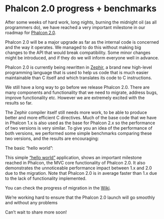 <!--
slug: phalcon-2-0-progress-benchmarks
date: Tue Sep 17 2013 17:14:00 GMT-0400 (EDT)
tags: phalcon, phalcon2, php
title: Phalcon 2.0 progress + benchmarks
id: 61527480269
link: http://blog.phalconphp.com/post/61527480269/phalcon-2-0-progress-benchmarks
raw: {"blog_name":"phalconphp","id":61527480269,"post_url":"http://blog.phalconphp.com/post/61527480269/phalcon-2-0-progress-benchmarks","slug":"phalcon-2-0-progress-benchmarks","type":"text","date":"2013-09-17 21:14:00 GMT","timestamp":1379452440,"state":"published","format":"html","reblog_key":"qMMJi5TE","tags":["phalcon","phalcon2","php"],"short_url":"http://tmblr.co/Z6PumvvJKjVD","highlighted":[],"note_count":2,"title":"Phalcon 2.0 progress + benchmarks","body":"<p>After some weeks of hard work, long nights, burning the midnight oil (as all programmers do), we have reached a very important milestone in our roadmap for <a href=\"https://github.com/phalcon/cphalcon/tree/2.0.0\">Phalcon 2.0</a>.</p>\n<p>Phalcon 2.0 will be a major upgrade as far as the internal code is concerned and the way it operates. We managed to do this without making big changes to the API that would break compatibility. Some minor changes might be introduced, and if they do we will inform everyone well in advance.</p>\n<p>Phalcon 2.0 is currently being rewritten in <a href=\"http://zephir-lang.tumblr.com/\">Zephir</a>, a brand new high-level programming language that is used to help us code that is much easier maintainable than C itself and which translates its code to C instructions.</p>\n<p>We still have a long way to go before we release Phalcon 2.0. There are many components and functionality that we need to migrate, address bugs, improve functionality etc. However we are extremely excited with the results so far.</p>\n<p>The Zephir compiler itself still needs more work, to be able to produce better and more efficient C directives. Much of the base code that we have in Phalcon 1.x is also used as the base for Phalcon 2.x so the performance of two versions is very similar. To give you an idea of the performance of both versions, we performed some simple benchmarks comparing these two versions, and the results are encouraging:</p>\n<p>The basic &ldquo;hello world&rdquo;:</p>\n<script src=\"https://www.google.com/jsapi\" type=\"text/javascript\"></script><script type=\"text/javascript\">// <![CDATA[\ngoogle.load(\"visualization\", \"1\", {packages:[\"corechart\"]});\n        google.setOnLoadCallback(drawChart);\n\n        function drawChart() {\n\n            var data = new google.visualization.DataTable();\n            data.addColumn('string', 'Version');\n            data.addColumn('number', 'Requests per second');\n            data.addRows([\n                ['1.3', 2107.05],\n                ['2.0', 2120.22]                \n            ]);\n\n            var options = {\n                title: 'Version / Requests per second (#/sec) [more is better]',                \n                animation: {\n                    duration: 0.5\n                },\n                vAxis: { ticks: [500, 1000, 1500, 2000, 2500] },\n                fontSize: 12,\n                chartArea: {\n                    width: '600px'\n                }\n            };\n\n            var chart = new google.visualization.ColumnChart(document.getElementById('rps_div'));\n            chart.draw(data, options);\n\n            var data = new google.visualization.DataTable();\n            data.addColumn('string', 'Version');\n            data.addColumn('number', 'Memory Usage (KB)');\n            data.addRows([\n                ['1.3', 254],\n                ['2.0', 262]                \n            ]);\n\n            var options = {\n                title: 'Version / Memory Usage (mean, kilobytes per request) [less is better]',                \n                fontSize: 11,\n                vAxis: { ticks: [0, 100, 200, 300, 400, 500] }\n            };\n\n            var chart = new google.visualization.ColumnChart(document.getElementById('mpr_div'));\n            chart.draw(data, options);            \n\n        }\n// ]]></script><div>\n<div id=\"rps_div\"><iframe frameborder=\"0\" height=\"400\" id=\"Drawing_Frame_31166\" marginheight=\"0\" marginwidth=\"0\" scrolling=\"no\" width=\"600\"></iframe>\n<div></div>\n</div>\n<div id=\"mpr_div\"><iframe frameborder=\"0\" height=\"400\" id=\"Drawing_Frame_77939\" marginheight=\"0\" marginwidth=\"0\" scrolling=\"no\" width=\"600\"></iframe>\n<div></div>\n</div>\n</div>\n<p>This simple <a href=\"https://github.com/phalcon/framework-bench/tree/master/helloworld/phalcon\">&ldquo;hello world&rdquo;</a> application, shows an important milestone reached in Phalcon, the MVC core functionality of Phalcon 2.0. It also demonstrates the unnoticeable performance impact between 1.x and 2.0 due to the migration. Note that Phalcon 2.0 is in average faster than 1.x due to the lack of functionality implemented.</p>\n<p>You can check the progress of migration in the <a href=\"https://github.com/phalcon/cphalcon/wiki/Progress-2.0\">Wiki</a>.</p>\n<p>We’re working hard to ensure that the Phalcon 2.0 launch will go smoothly and without any problems</p>\n<p>Can’t wait to share more soon!</p>","reblog":{"tree_html":"","comment":"<p>After some weeks of hard work, long nights, burning the midnight oil (as all programmers do), we have reached a very important milestone in our roadmap for <a href=\"https://github.com/phalcon/cphalcon/tree/2.0.0\">Phalcon 2.0</a>.</p>\n<p>Phalcon 2.0 will be a major upgrade as far as the internal code is concerned and the way it operates. We managed to do this without making big changes to the API that would break compatibility. Some minor changes might be introduced, and if they do we will inform everyone well in advance.</p>\n<p>Phalcon 2.0 is currently being rewritten in <a href=\"http://zephir-lang.tumblr.com/\">Zephir</a>, a brand new high-level programming language that is used to help us code that is much easier maintainable than C itself and which translates its code to C instructions.</p>\n<p>We still have a long way to go before we release Phalcon 2.0. There are many components and functionality that we need to migrate, address bugs, improve functionality etc. However we are extremely excited with the results so far.</p>\n<p>The Zephir compiler itself still needs more work, to be able to produce better and more efficient C directives. Much of the base code that we have in Phalcon 1.x is also used as the base for Phalcon 2.x so the performance of two versions is very similar. To give you an idea of the performance of both versions, we performed some simple benchmarks comparing these two versions, and the results are encouraging:</p>\n<p>The basic &ldquo;hello world&rdquo;:</p>\n<script src=\"https://www.google.com/jsapi\" type=\"text/javascript\"></script><script type=\"text/javascript\">// <![CDATA[\ngoogle.load(\"visualization\", \"1\", {packages:[\"corechart\"]});\n        google.setOnLoadCallback(drawChart);\n\n        function drawChart() {\n\n            var data = new google.visualization.DataTable();\n            data.addColumn('string', 'Version');\n            data.addColumn('number', 'Requests per second');\n            data.addRows([\n                ['1.3', 2107.05],\n                ['2.0', 2120.22]                \n            ]);\n\n            var options = {\n                title: 'Version / Requests per second (#/sec) [more is better]',                \n                animation: {\n                    duration: 0.5\n                },\n                vAxis: { ticks: [500, 1000, 1500, 2000, 2500] },\n                fontSize: 12,\n                chartArea: {\n                    width: '600px'\n                }\n            };\n\n            var chart = new google.visualization.ColumnChart(document.getElementById('rps_div'));\n            chart.draw(data, options);\n\n            var data = new google.visualization.DataTable();\n            data.addColumn('string', 'Version');\n            data.addColumn('number', 'Memory Usage (KB)');\n            data.addRows([\n                ['1.3', 254],\n                ['2.0', 262]                \n            ]);\n\n            var options = {\n                title: 'Version / Memory Usage (mean, kilobytes per request) [less is better]',                \n                fontSize: 11,\n                vAxis: { ticks: [0, 100, 200, 300, 400, 500] }\n            };\n\n            var chart = new google.visualization.ColumnChart(document.getElementById('mpr_div'));\n            chart.draw(data, options);            \n\n        }\n// ]]></script><div>\n<div id=\"rps_div\"><iframe frameborder=\"0\" height=\"400\" id=\"Drawing_Frame_31166\" marginheight=\"0\" marginwidth=\"0\" scrolling=\"no\" width=\"600\"></iframe>\n<div></div>\n</div>\n<div id=\"mpr_div\"><iframe frameborder=\"0\" height=\"400\" id=\"Drawing_Frame_77939\" marginheight=\"0\" marginwidth=\"0\" scrolling=\"no\" width=\"600\"></iframe>\n<div></div>\n</div>\n</div>\n<p>This simple <a href=\"https://github.com/phalcon/framework-bench/tree/master/helloworld/phalcon\">&ldquo;hello world&rdquo;</a> application, shows an important milestone reached in Phalcon, the MVC core functionality of Phalcon 2.0. It also demonstrates the unnoticeable performance impact between 1.x and 2.0 due to the migration. Note that Phalcon 2.0 is in average faster than 1.x due to the lack of functionality implemented.</p>\n<p>You can check the progress of migration in the <a href=\"https://github.com/phalcon/cphalcon/wiki/Progress-2.0\">Wiki</a>.</p>\n<p>We&rsquo;re working hard to ensure that the Phalcon 2.0 launch will go smoothly and without any problems</p>\n<p>Can&rsquo;t wait to share more soon!</p>"},"trail":[{"blog":{"name":"phalconphp","theme":{"header_full_width":1117,"header_full_height":426,"header_focus_width":758,"header_focus_height":426,"avatar_shape":"square","background_color":"#FAFAFA","body_font":"Helvetica Neue","header_bounds":"0,937,426,179","header_image":"http://static.tumblr.com/be2b0380984b972b47699d457f4c0ffb/ivjir8a/815nn0qo7/tumblr_static_28z87js742xwowwo0kco04ogs.jpg","header_image_focused":"http://static.tumblr.com/be2b0380984b972b47699d457f4c0ffb/ivjir8a/laHnn0qo9/tumblr_static_tumblr_static_28z87js742xwowwo0kco04ogs_focused_v3.jpg","header_image_scaled":"http://static.tumblr.com/be2b0380984b972b47699d457f4c0ffb/ivjir8a/815nn0qo7/tumblr_static_28z87js742xwowwo0kco04ogs_2048_v2.jpg","header_stretch":true,"link_color":"#529ECC","show_avatar":true,"show_description":true,"show_header_image":true,"show_title":true,"title_color":"#444444","title_font":"Gibson","title_font_weight":"bold"}},"post":{"id":"61527480269"},"content":"<p>After some weeks of hard work, long nights, burning the midnight oil (as all programmers do), we have reached a very important milestone in our roadmap for <a href=\"https://github.com/phalcon/cphalcon/tree/2.0.0\">Phalcon 2.0</a>.</p>\n<p>Phalcon 2.0 will be a major upgrade as far as the internal code is concerned and the way it operates. We managed to do this without making big changes to the API that would break compatibility. Some minor changes might be introduced, and if they do we will inform everyone well in advance.</p>\n<p>Phalcon 2.0 is currently being rewritten in <a href=\"http://zephir-lang.tumblr.com/\">Zephir</a>, a brand new high-level programming language that is used to help us code that is much easier maintainable than C itself and which translates its code to C instructions.</p>\n<p>We still have a long way to go before we release Phalcon 2.0. There are many components and functionality that we need to migrate, address bugs, improve functionality etc. However we are extremely excited with the results so far.</p>\n<p>The Zephir compiler itself still needs more work, to be able to produce better and more efficient C directives. Much of the base code that we have in Phalcon 1.x is also used as the base for Phalcon 2.x so the performance of two versions is very similar. To give you an idea of the performance of both versions, we performed some simple benchmarks comparing these two versions, and the results are encouraging:</p>\n<p>The basic “hello world”:</p>\n<script src=\"https://www.google.com/jsapi\" type=\"text/javascript\"></script><script type=\"text/javascript\">// <![CDATA[\ngoogle.load(\"visualization\", \"1\", {packages:[\"corechart\"]});\n        google.setOnLoadCallback(drawChart);\n\n        function drawChart() {\n\n            var data = new google.visualization.DataTable();\n            data.addColumn('string', 'Version');\n            data.addColumn('number', 'Requests per second');\n            data.addRows([\n                ['1.3', 2107.05],\n                ['2.0', 2120.22]                \n            ]);\n\n            var options = {\n                title: 'Version / Requests per second (#/sec) [more is better]',                \n                animation: {\n                    duration: 0.5\n                },\n                vAxis: { ticks: [500, 1000, 1500, 2000, 2500] },\n                fontSize: 12,\n                chartArea: {\n                    width: '600px'\n                }\n            };\n\n            var chart = new google.visualization.ColumnChart(document.getElementById('rps_div'));\n            chart.draw(data, options);\n\n            var data = new google.visualization.DataTable();\n            data.addColumn('string', 'Version');\n            data.addColumn('number', 'Memory Usage (KB)');\n            data.addRows([\n                ['1.3', 254],\n                ['2.0', 262]                \n            ]);\n\n            var options = {\n                title: 'Version / Memory Usage (mean, kilobytes per request) [less is better]',                \n                fontSize: 11,\n                vAxis: { ticks: [0, 100, 200, 300, 400, 500] }\n            };\n\n            var chart = new google.visualization.ColumnChart(document.getElementById('mpr_div'));\n            chart.draw(data, options);            \n\n        }\n// ]]></script><div>\n<div id=\"rps_div\"><iframe frameborder=\"0\" height=\"400\" id=\"Drawing_Frame_31166\" marginheight=\"0\" marginwidth=\"0\" scrolling=\"no\" width=\"600\"></iframe>\n<div></div>\n</div>\n<div id=\"mpr_div\"><iframe frameborder=\"0\" height=\"400\" id=\"Drawing_Frame_77939\" marginheight=\"0\" marginwidth=\"0\" scrolling=\"no\" width=\"600\"></iframe>\n<div></div>\n</div>\n</div>\n<p>This simple <a href=\"https://github.com/phalcon/framework-bench/tree/master/helloworld/phalcon\">“hello world”</a> application, shows an important milestone reached in Phalcon, the MVC core functionality of Phalcon 2.0. It also demonstrates the unnoticeable performance impact between 1.x and 2.0 due to the migration. Note that Phalcon 2.0 is in average faster than 1.x due to the lack of functionality implemented.</p>\n<p>You can check the progress of migration in the <a href=\"https://github.com/phalcon/cphalcon/wiki/Progress-2.0\">Wiki</a>.</p>\n<p>We’re working hard to ensure that the Phalcon 2.0 launch will go smoothly and without any problems</p>\n<p>Can’t wait to share more soon!</p>","content_raw":"<p>After some weeks of hard work, long nights, burning the midnight oil (as all programmers do), we have reached a very important milestone in our roadmap for <a href=\"https://github.com/phalcon/cphalcon/tree/2.0.0\">Phalcon 2.0</a>.</p>\r\n<p>Phalcon 2.0 will be a major upgrade as far as the internal code is concerned and the way it operates. We managed to do this without making big changes to the API that would break compatibility. Some minor changes might be introduced, and if they do we will inform everyone well in advance.</p>\r\n<p>Phalcon 2.0 is currently being rewritten in <a href=\"http://zephir-lang.tumblr.com/\">Zephir</a>, a brand new high-level programming language that is used to help us code that is much easier maintainable than C itself and which translates its code to C instructions.</p>\r\n<p>We still have a long way to go before we release Phalcon 2.0. There are many components and functionality that we need to migrate, address bugs, improve functionality etc. However we are extremely excited with the results so far.</p>\r\n<p>The Zephir compiler itself still needs more work, to be able to produce better and more efficient C directives. Much of the base code that we have in Phalcon 1.x is also used as the base for Phalcon 2.x so the performance of two versions is very similar. To give you an idea of the performance of both versions, we performed some simple benchmarks comparing these two versions, and the results are encouraging:</p>\r\n<p>The basic \"hello world\":</p>\r\n<script src=\"https://www.google.com/jsapi\" type=\"text/javascript\"></script><script type=\"text/javascript\">// <![CDATA[\r\ngoogle.load(\"visualization\", \"1\", {packages:[\"corechart\"]});\r\n        google.setOnLoadCallback(drawChart);\r\n\r\n        function drawChart() {\r\n\r\n            var data = new google.visualization.DataTable();\r\n            data.addColumn('string', 'Version');\r\n            data.addColumn('number', 'Requests per second');\r\n            data.addRows([\r\n                ['1.3', 2107.05],\r\n                ['2.0', 2120.22]                \r\n            ]);\r\n\r\n            var options = {\r\n                title: 'Version / Requests per second (#/sec) [more is better]',                \r\n                animation: {\r\n                    duration: 0.5\r\n                },\r\n                vAxis: { ticks: [500, 1000, 1500, 2000, 2500] },\r\n                fontSize: 12,\r\n                chartArea: {\r\n                    width: '600px'\r\n                }\r\n            };\r\n\r\n            var chart = new google.visualization.ColumnChart(document.getElementById('rps_div'));\r\n            chart.draw(data, options);\r\n\r\n            var data = new google.visualization.DataTable();\r\n            data.addColumn('string', 'Version');\r\n            data.addColumn('number', 'Memory Usage (KB)');\r\n            data.addRows([\r\n                ['1.3', 254],\r\n                ['2.0', 262]                \r\n            ]);\r\n\r\n            var options = {\r\n                title: 'Version / Memory Usage (mean, kilobytes per request) [less is better]',                \r\n                fontSize: 11,\r\n                vAxis: { ticks: [0, 100, 200, 300, 400, 500] }\r\n            };\r\n\r\n            var chart = new google.visualization.ColumnChart(document.getElementById('mpr_div'));\r\n            chart.draw(data, options);            \r\n\r\n        }\r\n// ]]></script><div>\r\n<div id=\"rps_div\"><iframe frameborder=\"0\" height=\"400\" id=\"Drawing_Frame_31166\" marginheight=\"0\" marginwidth=\"0\" scrolling=\"no\" width=\"600\"></iframe>\r\n<div></div>\r\n</div>\r\n<div id=\"mpr_div\"><iframe frameborder=\"0\" height=\"400\" id=\"Drawing_Frame_77939\" marginheight=\"0\" marginwidth=\"0\" scrolling=\"no\" width=\"600\"></iframe>\r\n<div></div>\r\n</div>\r\n</div>\r\n<p>This simple <a href=\"https://github.com/phalcon/framework-bench/tree/master/helloworld/phalcon\">\"hello world\"</a> application, shows an important milestone reached in Phalcon, the MVC core functionality of Phalcon 2.0. It also demonstrates the unnoticeable performance impact between 1.x and 2.0 due to the migration. Note that Phalcon 2.0 is in average faster than 1.x due to the lack of functionality implemented.</p>\r\n<p>You can check the progress of migration in the <a href=\"https://github.com/phalcon/cphalcon/wiki/Progress-2.0\">Wiki</a>.</p>\r\n<p>We&rsquo;re working hard to ensure that the Phalcon 2.0 launch will go smoothly and without any problems</p>\r\n<p>Can&rsquo;t wait to share more soon!</p>","is_current_item":true,"is_root_item":true}]}
publish: 2013-09-017
-->


Phalcon 2.0 progress + benchmarks
=================================

After some weeks of hard work, long nights, burning the midnight oil (as
all programmers do), we have reached a very important milestone in our
roadmap for [Phalcon
2.0](https://github.com/phalcon/cphalcon/tree/2.0.0).

Phalcon 2.0 will be a major upgrade as far as the internal code is
concerned and the way it operates. We managed to do this without making
big changes to the API that would break compatibility. Some minor
changes might be introduced, and if they do we will inform everyone well
in advance.

Phalcon 2.0 is currently being rewritten in
[Zephir](http://zephir-lang.tumblr.com/), a brand new high-level
programming language that is used to help us code that is much easier
maintainable than C itself and which translates its code to C
instructions.

We still have a long way to go before we release Phalcon 2.0. There are
many components and functionality that we need to migrate, address bugs,
improve functionality etc. However we are extremely excited with the
results so far.

The Zephir compiler itself still needs more work, to be able to produce
better and more efficient C directives. Much of the base code that we
have in Phalcon 1.x is also used as the base for Phalcon 2.x so the
performance of two versions is very similar. To give you an idea of the
performance of both versions, we performed some simple benchmarks
comparing these two versions, and the results are encouraging:

The basic “hello world”:

This simple [“hello
world”](https://github.com/phalcon/framework-bench/tree/master/helloworld/phalcon)
application, shows an important milestone reached in Phalcon, the MVC
core functionality of Phalcon 2.0. It also demonstrates the unnoticeable
performance impact between 1.x and 2.0 due to the migration. Note that
Phalcon 2.0 is in average faster than 1.x due to the lack of
functionality implemented.

You can check the progress of migration in the
[Wiki](https://github.com/phalcon/cphalcon/wiki/Progress-2.0).

We’re working hard to ensure that the Phalcon 2.0 launch will go
smoothly and without any problems

Can’t wait to share more soon!

